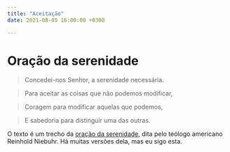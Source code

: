 ```yaml
---
title: "Aceitação"
date: 2021-08-05 16:00:00 +0300

---
```

# Oração da serenidade

> Concedei-nos Senhor, a serenidade necessária.

> Para aceitar as coisas que não podemos modificar,

> Coragem para modificar aquelas que podemos,

> E sabedoria para distinguir uma das outras.

O texto é um trecho da [oração da serenidade](https://pt.wikipedia.org/wiki/Ora%C3%A7%C3%A3o_da_Serenidade), dita pelo teólogo americano Reinhold Niebuhr. Há muitas versões dela, mas eu sigo esta.